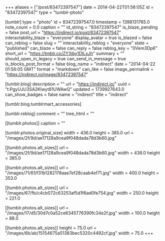 +++
aliases = ["/post/83472397547"]
date = 2014-04-22T01:56:05Z
id = "83472397547"
type = "tumblr-photo"

[tumblr]
type = "photo"
id = 83472397547.0
timestamp = 1398131765.0
note_count = 0.0
caption = ""
id_string = "83472397547"
is_blaze_pending = false
post_url = "https://indirect.io/post/83472397547"
interactability_blaze = "everyone"
display_avatar = true
is_blazed = false
can_reblog = false
slug = ""
interactability_reblog = "everyone"
state = "published"
can_blaze = false
can_reply = false
reblog_key = "0Vem3Dp6"
short_url = "https://tmblr.co/ZY3jby1DlLxJh"
summary = ""
should_open_in_legacy = true
can_send_in_message = true
is_blocks_post_format = false
blog_name = "indirect"
date = "2014-04-22 01:56:05 GMT"
format = "markdown"
can_like = false
image_permalink = "https://indirect.io/image/83472397547"

[tumblr.blog]
description = ""
url = "https://indirect.io/"
uuid = "t:PgyUJU3SA2Klwyt81UWAwQ"
updated = 1739927643.0
can_show_badges = false
name = "indirect"
title = "indirect"

[tumblr.blog.tumblrmart_accessories]

[tumblr.reblog]
comment = ""
tree_html = ""

[[tumblr.photos]]
caption = ""

[tumblr.photos.original_size]
width = 436.0
height = 385.0
url = "/images/2f/9d/ae17128a9cea9f048dada78d3b60.jpg"

[[tumblr.photos.alt_sizes]]
url = "/images/2f/9d/ae17128a9cea9f048dada78d3b60.jpg"
width = 436.0
height = 385.0

[[tumblr.photos.alt_sizes]]
url = "/images/71/61/f31b1282178aae7ef28caab4ef71.jpg"
width = 400.0
height = 353.0

[[tumblr.photos.alt_sizes]]
url = "/images/67/fb/c4cb072c63253af5d1f6ad0fe754.jpg"
width = 250.0
height = 221.0

[[tumblr.photos.alt_sizes]]
url = "/images/17/d5/30d7c0a52ce6345776390fc34e2f.jpg"
width = 100.0
height = 88.0

[[tumblr.photos.alt_sizes]]
height = 75.0
url = "/images/6b/ab/15154675a51383bec5320c4492cf.jpg"
width = 75.0
+++
